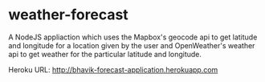 # weather-forecast
A NodeJS appliaction which uses the Mapbox's geocode api to get latitude and longitude for a location given by the user and OpenWeather's weather api to get weather for the particular latitude and longitude. 

Heroku URL: http://bhavik-forecast-application.herokuapp.com
